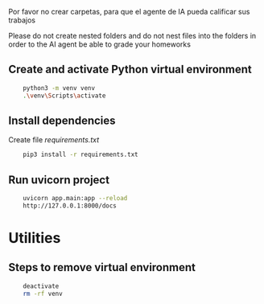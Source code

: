 Por favor no crear carpetas, para que el agente de IA
pueda calificar sus trabajos

Please do not create nested folders and do not nest files into
the folders in order to the AI agent be able to grade your homeworks

## Create and activate Python virtual environment
```bash
    python3 -m venv venv
    .\venv\Scripts\activate
```

## Install dependencies
Create file *requirements.txt*

```bash
    pip3 install -r requirements.txt
```

## Run uvicorn project

```bash
    uvicorn app.main:app --reload
    http://127.0.0.1:8000/docs
```


# Utilities
## Steps to remove virtual environment
```bash
    deactivate
    rm -rf venv
```